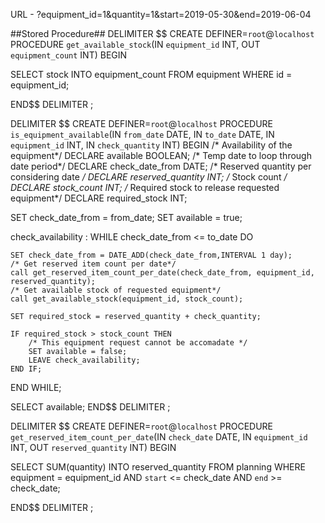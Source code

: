 URL - ?equipment_id=1&quantity=1&start=2019-05-30&end=2019-06-04

##Stored Procedure##
DELIMITER $$
CREATE DEFINER=`root`@`localhost` PROCEDURE `get_available_stock`(IN `equipment_id` INT, OUT `equipment_count` INT)
BEGIN

SELECT stock INTO equipment_count FROM equipment WHERE id = equipment_id;

END$$
DELIMITER ;

DELIMITER $$
CREATE DEFINER=`root`@`localhost` PROCEDURE `is_equipment_available`(IN `from_date` DATE, IN `to_date` DATE, IN `equipment_id` INT, IN `check_quantity` INT)
BEGIN
/* Availability of the equipment*/
DECLARE available BOOLEAN;
/* Temp date to loop through date period*/
DECLARE check_date_from DATE;
/* Reserved quantity per considering date */
DECLARE reserved_quantity INT;
/* Stock count */
DECLARE stock_count INT;
/* Required stock to release requested equipment*/
DECLARE required_stock INT;

SET check_date_from = from_date;
SET available = true;

check_availability : WHILE check_date_from <= to_date DO
    
	SET check_date_from = DATE_ADD(check_date_from,INTERVAL 1 day);
    /* Get reserved item count per date*/
    call get_reserved_item_count_per_date(check_date_from, equipment_id, reserved_quantity);
    /* Get available stock of requested equipment*/
    call get_available_stock(equipment_id, stock_count);
    
    SET required_stock = reserved_quantity + check_quantity;
    
    IF required_stock > stock_count THEN
    	/* This equipment request cannot be accomadate */
        SET available = false;
        LEAVE check_availability;
    END IF;
END WHILE;

SELECT available;
END$$
DELIMITER ;

DELIMITER $$
CREATE DEFINER=`root`@`localhost` PROCEDURE `get_reserved_item_count_per_date`(IN `check_date` DATE, IN `equipment_id` INT, OUT `reserved_quantity` INT)
BEGIN

SELECT SUM(quantity) INTO reserved_quantity FROM planning
WHERE equipment = equipment_id AND `start` <= check_date AND `end` >= check_date;

END$$
DELIMITER ;
